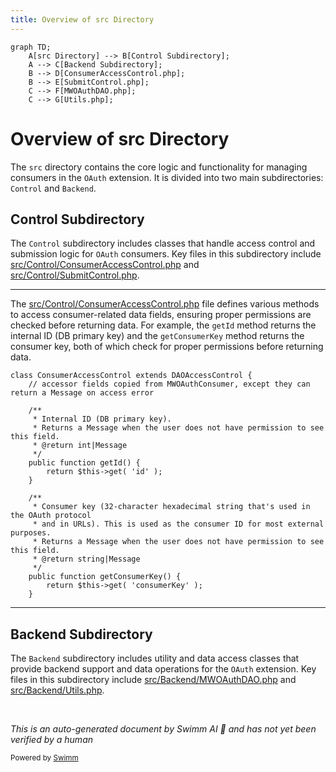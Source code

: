```yaml
---
title: Overview of src Directory
---
```

```mermaid
graph TD;
    A[src Directory] --> B[Control Subdirectory];
    A --> C[Backend Subdirectory];
    B --> D[ConsumerAccessControl.php];
    B --> E[SubmitControl.php];
    C --> F[MWOAuthDAO.php];
    C --> G[Utils.php];
```

# Overview of src Directory

The `src` directory contains the core logic and functionality for managing consumers in the <SwmToken path="src/Control/ConsumerAccessControl.php" pos="25:26:26" line-data="	 * Consumer key (32-character hexadecimal string that&#39;s used in the OAuth protocol">`OAuth`</SwmToken> extension. It is divided into two main subdirectories: <SwmToken path="src/Control/ConsumerAccessControl.php" pos="3:8:8" line-data="namespace MediaWiki\Extension\OAuth\Control;">`Control`</SwmToken> and <SwmToken path="src/Control/ConsumerAccessControl.php" pos="5:8:8" line-data="use MediaWiki\Extension\OAuth\Backend\Consumer;">`Backend`</SwmToken>.

## Control Subdirectory

The <SwmToken path="src/Control/ConsumerAccessControl.php" pos="3:8:8" line-data="namespace MediaWiki\Extension\OAuth\Control;">`Control`</SwmToken> subdirectory includes classes that handle access control and submission logic for <SwmToken path="src/Control/ConsumerAccessControl.php" pos="25:26:26" line-data="	 * Consumer key (32-character hexadecimal string that&#39;s used in the OAuth protocol">`OAuth`</SwmToken> consumers. Key files in this subdirectory include <SwmPath>[src/Control/ConsumerAccessControl.php](src/Control/ConsumerAccessControl.php)</SwmPath> and <SwmPath>[src/Control/SubmitControl.php](src/Control/SubmitControl.php)</SwmPath>.

<SwmSnippet path="/src/Control/ConsumerAccessControl.php" line="12">

---

The <SwmPath>[src/Control/ConsumerAccessControl.php](src/Control/ConsumerAccessControl.php)</SwmPath> file defines various methods to access consumer-related data fields, ensuring proper permissions are checked before returning data. For example, the <SwmToken path="src/Control/ConsumerAccessControl.php" pos="20:5:5" line-data="	public function getId() {">`getId`</SwmToken> method returns the internal ID (DB primary key) and the <SwmToken path="src/Control/ConsumerAccessControl.php" pos="30:5:5" line-data="	public function getConsumerKey() {">`getConsumerKey`</SwmToken> method returns the consumer key, both of which check for proper permissions before returning data.

```hack
class ConsumerAccessControl extends DAOAccessControl {
	// accessor fields copied from MWOAuthConsumer, except they can return a Message on access error

	/**
	 * Internal ID (DB primary key).
	 * Returns a Message when the user does not have permission to see this field.
	 * @return int|Message
	 */
	public function getId() {
		return $this->get( 'id' );
	}

	/**
	 * Consumer key (32-character hexadecimal string that's used in the OAuth protocol
	 * and in URLs). This is used as the consumer ID for most external purposes.
	 * Returns a Message when the user does not have permission to see this field.
	 * @return string|Message
	 */
	public function getConsumerKey() {
		return $this->get( 'consumerKey' );
	}
```

---

</SwmSnippet>

## Backend Subdirectory

The <SwmToken path="src/Control/ConsumerAccessControl.php" pos="5:8:8" line-data="use MediaWiki\Extension\OAuth\Backend\Consumer;">`Backend`</SwmToken> subdirectory includes utility and data access classes that provide backend support and data operations for the <SwmToken path="src/Control/ConsumerAccessControl.php" pos="25:26:26" line-data="	 * Consumer key (32-character hexadecimal string that&#39;s used in the OAuth protocol">`OAuth`</SwmToken> extension. Key files in this subdirectory include <SwmPath>[src/Backend/MWOAuthDAO.php](src/Backend/MWOAuthDAO.php)</SwmPath> and <SwmPath>[src/Backend/Utils.php](src/Backend/Utils.php)</SwmPath>.

&nbsp;

*This is an auto-generated document by Swimm AI 🌊 and has not yet been verified by a human*

<SwmMeta version="3.0.0" repo-id="Z2l0aHViJTNBJTNBbWVkaWF3aWtpLWV4dGVuc2lvbnMtT0F1dGglM0ElM0FTd2ltbS1EZW1v" repo-name="mediawiki-extensions-OAuth"><sup>Powered by [Swimm](/)</sup></SwmMeta>
